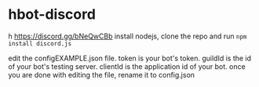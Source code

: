 # hbot-discord
h
https://discord.gg/bNeQwCBb
install nodejs, clone the repo and run ```npm install discord.js```

edit the configEXAMPLE.json file.
token is your bot's token.
guildId is the id of your bot's testing server.
clientId is the application id of your bot.
once you are done with editing the file, rename it to config.json
